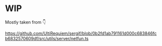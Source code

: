 # WIP

Mostly taken from 👇

https://github.com/UltiRequiem/sergif/blob/0b2fd1ab791161d000c683846fcb6832570609df/src/utils/server/netfun.ts
